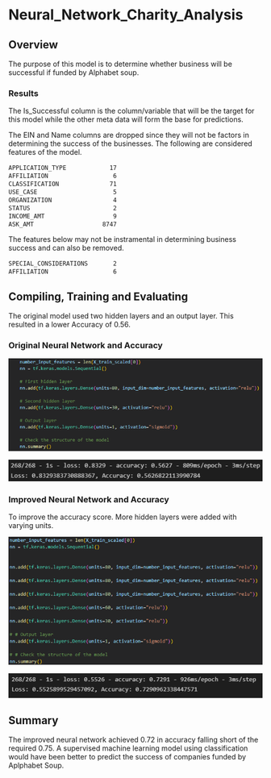 # Neural_Network_Charity_Analysis

## Overview

The purpose of this model is to determine whether business will be successful if funded by Alphabet soup.

### Results

The Is_Successful column is the column/variable that will be the target for this model while the other meta data will form the base for predictions.

The EIN and Name columns are dropped since they will not be factors in determining the success of the businesses. The following are considered features of the model.

    APPLICATION_TYPE            17
    AFFILIATION                  6
    CLASSIFICATION              71
    USE_CASE                     5
    ORGANIZATION                 4
    STATUS                       2
    INCOME_AMT                   9
    ASK_AMT                   8747


The features below may not be instramental in determining business success and can also be removed.

    SPECIAL_CONSIDERATIONS       2
    AFFILIATION                  6

## Compiling, Training and Evaluating

The original model used two hidden layers and an output layer. This resulted in a lower Accuracy of 0.56.

### Original Neural Network and Accuracy
![Original_nn](Resources/Original_nn.png)

![Original_attempt](Resources/Original_Attempt.png)

### Improved Neural Network and Accuracy

To improve the accuracy score. More hidden layers were added with varying units.

![improved_nn](Resources/improved_nn.png)

![Accuracy_3_attempts](Resources/Accuracy_3_attempts.png)

## Summary
The improved neural network achieved 0.72 in accuracy falling short of the required 0.75. A supervised machine learning model using classification would have been better to predict the success of companies funded by Aplphabet Soup.




